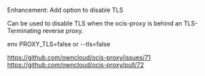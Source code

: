 Enhancement: Add option to disable TLS

Can be used to disable TLS when the ocis-proxy is behind an
TLS-Terminating reverse proxy.

env PROXY_TLS=false or --tls=false

https://github.com/owncloud/ocis-proxy/issues/71
https://github.com/owncloud/ocis-proxy/pull/72
